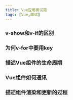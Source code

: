 ```yaml
---
title: Vue应用面试题
tags: [Vue,面试]
---
```


### v-show和v-if的区别

### 为何v-for中要用key

### 描述Vue组件的生命周期

### Vue组件如何通讯

### 描述组件渲染和更新的过程
